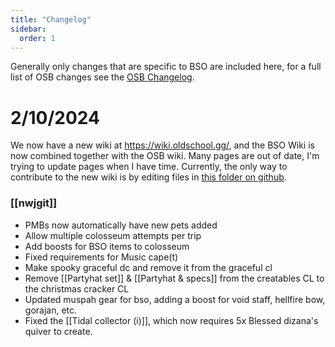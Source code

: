 ```yaml
---
title: "Changelog"
sidebar:
  order: 1
---
```


Generally only changes that are specific to BSO are included here, for a full list of OSB changes see the [OSB Changelog](/changelog).

# 2/10/2024

We now have a new wiki at https://wiki.oldschool.gg/, and the BSO Wiki is now combined together with the OSB wiki. Many pages are out of date, I'm trying to update pages when I have time. Currently, the only way to contribute to the new wiki is by editing files in [this folder on github](https://github.com/oldschoolgg/oldschoolbot/tree/master/docs/src/content/docs).

### [[nwjgit]]

- PMBs now automatically have new pets added
- Allow multiple colosseum attempts per trip
- Add boosts for BSO items to colosseum
- Fixed requirements for Music cape(t)
- Make spooky graceful dc and remove it from the graceful cl
- Remove [[Partyhat set]] & [[Partyhat & specs]] from the creatables CL to the christmas cracker CL
- Updated muspah gear for bso, adding a boost for void staff, hellfire bow, gorajan, etc.
- Fixed the [[Tidal collector (i)]], which now requires 5x Blessed dizana's quiver to create.
